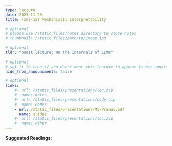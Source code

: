 ```yaml
---
type: lecture
date: 2023-11-20
title: (xml-15) Mechanistic Interpretability

# optional
# please use /static_files/notes directory to store notes
# thumbnail: /static_files/path/to/image.jpg

# optional
tldr: "Guest lecture: On the internals of LLMs"
  
# optional
# set it to true if you don't want this lecture to appear in the updates section
hide_from_announcments: false

# optional
links: 
    #- url: /static_files/presentations/lec.zip
    #  name: notes
    #- url: /static_files/presentations/code.zip
    #  name: codes
    - url: /static_files/presentations/MI-Pranav.pdf
      name: slides
    #- url: /static_files/presentations/lec.zip
    #  name: other
---
```


**Suggested Readings:**

